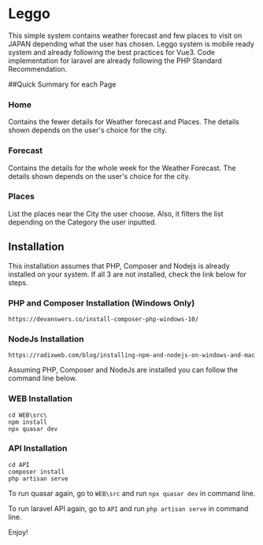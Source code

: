 # Leggo

This simple system contains weather forecast and few places to visit on JAPAN depending what the user has chosen. Leggo system is mobile ready system and already following the best practices for Vue3. Code implementation for laravel are already following the PHP Standard Recommendation. 

##Quick Summary for each Page

### Home 
Contains the fewer details for Weather forecast and Places. The details shown depends on the user's choice for the city. 

### Forecast 
Contains the details for the whole week for the Weather Forecast. The details shown depends on the user's choice for the city.

### Places 
List the places near the City the user choose. Also, it filters the list depending on the Category the user inputted. 

## Installation 

This installation assumes that PHP, Composer and Nodejs is already installed on your system. If all 3 are not installed, check the link below for steps. 

### PHP and Composer Installation (Windows Only)
```
https://devanswers.co/install-composer-php-windows-10/
```

### NodeJs Installation
```
https://radixweb.com/blog/installing-npm-and-nodejs-on-windows-and-mac
```
Assuming PHP, Composer and NodeJs are installed you can follow the command line below. 

### WEB  Installation 
```
cd WEB\src\
npm install 
npx quasar dev
```

### API Installation 
```
cd API
composer install
php artisan serve
```

To run quasar again, go to `WEB\src` and run `npx quasar dev` in command line. 

To run laravel API again, go to `API` and run `php artisan serve` in command line. 

Enjoy! 



